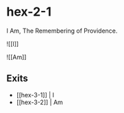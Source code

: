 # hex-2-1

I Am, The Remembering of Providence. 

![[I]]


![[Am]]

## Exits
- [[hex-3-1]] | I 
- [[hex-3-2]] | Am 
